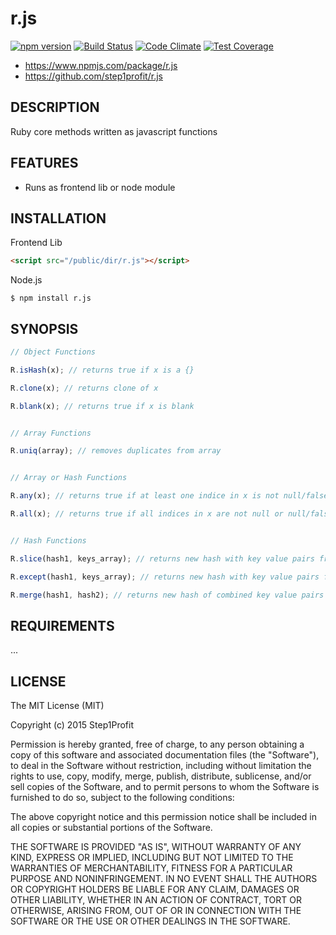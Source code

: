 # r.js

[![npm version](https://badge.fury.io/js/r.js.svg)](http://badge.fury.io/js/r.js)
[![Build Status](https://travis-ci.org/step1profit/r.js.svg)](https://travis-ci.org/step1profit/r.js)
[![Code Climate](https://codeclimate.com/github/step1profit/r.js/badges/gpa.svg)](https://codeclimate.com/github/step1profit/r.js)
[![Test Coverage](https://codeclimate.com/github/step1profit/r.js/badges/coverage.svg)](https://codeclimate.com/github/step1profit/r.js)

* https://www.npmjs.com/package/r.js
* https://github.com/step1profit/r.js

## DESCRIPTION

Ruby core methods written as javascript functions

## FEATURES

* Runs as frontend lib or node module

## INSTALLATION

Frontend Lib
```html
<script src="/public/dir/r.js"></script>
```

Node.js
```
$ npm install r.js
```

## SYNOPSIS

```javascript
// Object Functions

R.isHash(x); // returns true if x is a {}

R.clone(x); // returns clone of x

R.blank(x); // returns true if x is blank


// Array Functions

R.uniq(array); // removes duplicates from array


// Array or Hash Functions

R.any(x); // returns true if at least one indice in x is not null/false/undefined

R.all(x); // returns true if all indices in x are not null or null/false/undefined


// Hash Functions

R.slice(hash1, keys_array); // returns new hash with key value pairs from hash1 with corresponding keys from keys_array

R.except(hash1, keys_array); // returns new hash with key value pairs from hash1 without corresponding keys from keys_array

R.merge(hash1, hash2); // returns new hash of combined key value pairs hash1 with hash2, where hash2 keys overwrite corresponding keys in hash1
```

## REQUIREMENTS

...

## LICENSE

The MIT License (MIT)

Copyright (c) 2015 Step1Profit

Permission is hereby granted, free of charge, to any person obtaining a copy of this software and associated documentation files (the "Software"), to deal in the Software without restriction, including without limitation the rights to use, copy, modify, merge, publish, distribute, sublicense, and/or sell copies of the Software, and to permit persons to whom the Software is furnished to do so, subject to the following conditions:

The above copyright notice and this permission notice shall be included in all copies or substantial portions of the Software.

THE SOFTWARE IS PROVIDED "AS IS", WITHOUT WARRANTY OF ANY KIND, EXPRESS OR IMPLIED, INCLUDING BUT NOT LIMITED TO THE WARRANTIES OF MERCHANTABILITY, FITNESS FOR A PARTICULAR PURPOSE AND NONINFRINGEMENT. IN NO EVENT SHALL THE AUTHORS OR COPYRIGHT HOLDERS BE LIABLE FOR ANY CLAIM, DAMAGES OR OTHER LIABILITY, WHETHER IN AN ACTION OF CONTRACT, TORT OR OTHERWISE, ARISING FROM, OUT OF OR IN CONNECTION WITH THE SOFTWARE OR THE USE OR OTHER DEALINGS IN THE SOFTWARE.
